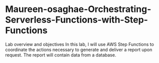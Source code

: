 # Maureen-osaghae-Orchestrating-Serverless-Functions-with-Step-Functions
Lab overview and objectives In this lab, I will use AWS Step Functions to coordinate the actions necessary to generate and deliver a report upon request. The report will contain data from a database.
